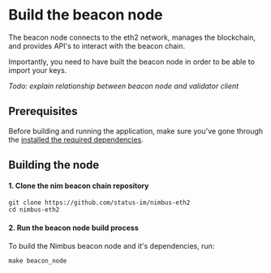 # Build the beacon node

The beacon node connects to the eth2 network, manages the blockchain, and provides API's to interact with the beacon chain.

Importantly, you need to have built the beacon node in order to be able to import your keys.

*Todo: explain relationship between beacon node and validator client*

## Prerequisites

Before building and running the application, make sure you've gone through the [installed the required dependencies](./install.md).

## Building the node

#### 1. Clone the nim beacon chain repository

```
git clone https://github.com/status-im/nimbus-eth2
cd nimbus-eth2
```

#### 2. Run the beacon node build process

To build the Nimbus beacon node and it's dependencies, run:

```
make beacon_node
```



